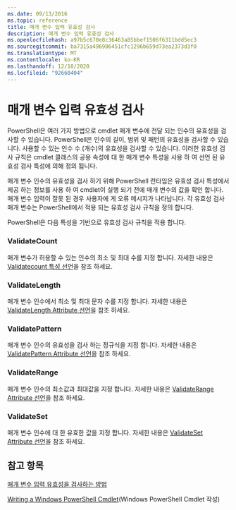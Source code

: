 ```yaml
---
ms.date: 09/13/2016
ms.topic: reference
title: 매개 변수 입력 유효성 검사
description: 매개 변수 입력 유효성 검사
ms.openlocfilehash: a97b5c670e8c36463a85bbef1506f6311bdd5ec3
ms.sourcegitcommit: ba7315a496986451cfc1296b659d73ea2373d3f0
ms.translationtype: MT
ms.contentlocale: ko-KR
ms.lasthandoff: 12/10/2020
ms.locfileid: "92660404"
---
```

# <a name="validating-parameter-input"></a>매개 변수 입력 유효성 검사

PowerShell은 여러 가지 방법으로 cmdlet 매개 변수에 전달 되는 인수의 유효성을 검사할 수 있습니다.
PowerShell은 인수의 길이, 범위 및 패턴의 유효성을 검사할 수 있습니다.
사용할 수 있는 인수 수 (개수)의 유효성을 검사할 수 있습니다.
이러한 유효성 검사 규칙은 cmdlet 클래스의 공용 속성에 대 한 매개 변수 특성을 사용 하 여 선언 된 유효성 검사 특성에 의해 정의 됩니다.

매개 변수 인수의 유효성을 검사 하기 위해 PowerShell 런타임은 유효성 검사 특성에서 제공 하는 정보를 사용 하 여 cmdlet이 실행 되기 전에 매개 변수의 값을 확인 합니다.
매개 변수 입력이 잘못 된 경우 사용자에 게 오류 메시지가 나타납니다.
각 유효성 검사 매개 변수는 PowerShell에서 적용 되는 유효성 검사 규칙을 정의 합니다.

PowerShell은 다음 특성을 기반으로 유효성 검사 규칙을 적용 합니다.

### <a name="validatecount"></a>ValidateCount

매개 변수가 허용할 수 있는 인수의 최소 및 최대 수를 지정 합니다.
자세한 내용은 [Validatecount 특성 선언](./validatecount-attribute-declaration.md)을 참조 하세요.

### <a name="validatelength"></a>ValidateLength

매개 변수 인수에서 최소 및 최대 문자 수를 지정 합니다.
자세한 내용은 [ValidateLength Attribute 선언](./validatelength-attribute-declaration.md)을 참조 하세요.

### <a name="validatepattern"></a>ValidatePattern

매개 변수 인수의 유효성을 검사 하는 정규식을 지정 합니다.
자세한 내용은 [ValidatePattern Attribute 선언](./validatepattern-attribute-declaration.md)을 참조 하세요.

### <a name="validaterange"></a>ValidateRange

매개 변수 인수의 최소값과 최대값을 지정 합니다.
자세한 내용은 [ValidateRange Attribute 선언](./validaterange-attribute-declaration.md)을 참조 하세요.

### <a name="validateset"></a>ValidateSet

매개 변수 인수에 대 한 유효한 값을 지정 합니다.
자세한 내용은 [ValidateSet Attribute 선언](./validateset-attribute-declaration.md)을 참조 하세요.

## <a name="see-also"></a>참고 항목

[매개 변수 입력 유효성을 검사하는 방법](./how-to-validate-parameter-input.md)

[Writing a Windows PowerShell Cmdlet](./writing-a-windows-powershell-cmdlet.md)(Windows PowerShell Cmdlet 작성)
